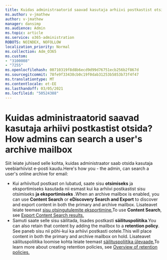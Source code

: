 ```yaml
---
title: Kuidas administraatorid saavad kasutaja arhiivi postkastist otsida?
ms.author: v-jmathew
author: v-jmathew
manager: dansimp
ms.audience: Admin
ms.topic: article
ms.service: o365-administration
ROBOTS: NOINDEX, NOFOLLOW
localization_priority: Normal
ms.collection: Adm_O365
ms.custom:
- "3100008"
- "7255"
ms.openlocfilehash: 00710319f8d8b6ecd9d99d76751ecb256b2f867d
ms.sourcegitcommit: 78fe9f33438cb0c19f0dab31253b5853b73f4f47
ms.translationtype: MT
ms.contentlocale: et-EE
ms.lasthandoff: 03/05/2021
ms.locfileid: "50524388"
---
```

# <a name="how-admins-can-search-a-users-archive-mailbox"></a><span data-ttu-id="7a325-102">Kuidas administraatorid saavad kasutaja arhiivi postkastist otsida?</span><span class="sxs-lookup"><span data-stu-id="7a325-102">How admins can search a user's archive mailbox</span></span>

<span data-ttu-id="7a325-103">Siit leiate juhised selle kohta, kuidas administraator saab otsida kasutaja veebiarhiivist e-posti kaudu.</span><span class="sxs-lookup"><span data-stu-id="7a325-103">Here's how you - the admin, can search a user's online archive for email:</span></span>

* <span data-ttu-id="7a325-104">Kui arhiivitud postkast on lubatud, saate sisu **otsimiseks** ja eksportimiseks kasutada nii esmast kui ka arhiivi postkastist sisu otsimiseks **ja eksportimiseks** .</span><span class="sxs-lookup"><span data-stu-id="7a325-104">When an archive mailbox is enabled, you can use **Content Search** or **eDiscovery Search and Export** to discover and export content in both the primary and archive mailbox.</span></span> <span data-ttu-id="7a325-105">Lisateavet leiate teemast [sisu otsingutulemite eksportimine.](https://docs.microsoft.com/office365/securitycompliance/export-search-results)</span><span class="sxs-lookup"><span data-stu-id="7a325-105">To use **Content Search**, see [Export Content Search results.](https://docs.microsoft.com/office365/securitycompliance/export-search-results)</span></span>
* <span data-ttu-id="7a325-106">Samuti saate selle sisu säilitada, lisades postkasti **säilituspoliitika**.</span><span class="sxs-lookup"><span data-stu-id="7a325-106">You can also retain that content by adding the mailbox to a **retention policy**.</span></span> <span data-ttu-id="7a325-107">See paneb sisu nii põhi-kui ka arhiivi postkasti ootele.</span><span class="sxs-lookup"><span data-stu-id="7a325-107">This will place content in both the primary and archive mailbox on hold.</span></span> <span data-ttu-id="7a325-108">Lisateavet säilituspoliitika loomise kohta leiate teemast [säilituspoliitika ülevaade.](https://docs.microsoft.com/office365/securitycompliance/retention-policies)</span><span class="sxs-lookup"><span data-stu-id="7a325-108">To learn more about creating retention policies, see [Overview of retention policies.](https://docs.microsoft.com/office365/securitycompliance/retention-policies)</span></span>
